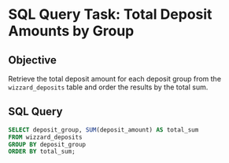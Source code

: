 # SQL Query Task: Total Deposit Amounts by Group

## Objective
Retrieve the total deposit amount for each deposit group from the `wizzard_deposits` table and order the results by the total sum.

## SQL Query

```sql
SELECT deposit_group, SUM(deposit_amount) AS total_sum
FROM wizzard_deposits
GROUP BY deposit_group
ORDER BY total_sum;

